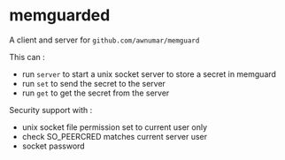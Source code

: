 # memguarded

A client and server for `github.com/awnumar/memguard`

This can : 
- run `server` to start a unix socket server to store a secret in memguard
- run `set` to send the secret to the server
- run `get` to get the secret from the server

Security support with :
- unix socket file permission set to current user only
- check SO_PEERCRED matches current server user
- socket password
